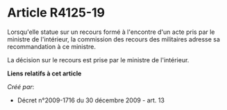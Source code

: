 # Article R4125-19

Lorsqu'elle statue sur un recours formé à l'encontre d'un acte pris par le ministre de l'intérieur, la commission des recours
des militaires adresse sa recommandation à ce ministre. 

La décision sur le recours est prise par le ministre de l'intérieur.

**Liens relatifs à cet article**

_Créé par_:

  - Décret n°2009-1716 du 30 décembre 2009 - art. 13
